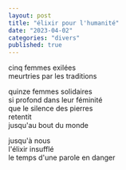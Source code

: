 ```yaml
---
layout: post
title: "élixir pour l'humanité"
date: "2023-04-02"
categories: "divers"
published: true
---
```


cinq femmes exilées  
meurtries par les traditions  

quinze femmes solidaires  
si profond dans leur féminité  
que le silence des pierres  
retentit  
jusqu'au bout du monde  

jusqu'à nous  
l'élixir insufflé  
le temps d'une parole en danger  
